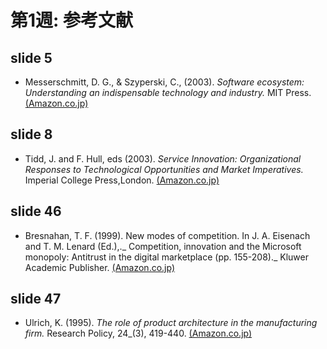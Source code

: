 # 第1週: 参考文献
## slide 5
- Messerschmitt, D. G., & Szyperski, C., (2003). _Software ecosystem: Understanding an indispensable technology and industry._ MIT Press. 
  [(Amazon.co.jp)](https://www.amazon.co.jp/dp/0262134322)

## slide 8
- Tidd, J. and F. Hull, eds (2003). _Service Innovation: Organizational Responses to Technological Opportunities and Market 
Imperatives._ Imperial College Press,London.
  [(Amazon.co.jp)](https://www.amazon.co.jp/dp/1860943675)

## slide 46
- Bresnahan, T. F. (1999). New modes of competition. In J. A. Eisenach and T. M. Lenard (Ed.),._ Competition, innovation and the Microsoft monopoly: Antitrust in the digital marketplace (pp. 155-208)._ Kluwer Academic Publisher.
  [(Amazon.co.jp)](https://www.amazon.co.jp/dp/0792384644)

## slide 47
- Ulrich, K. (1995). _The role of product architecture in the manufacturing firm._ Research Policy, 24_(3), 419-440.
  [(Amazon.co.jp)](https://www.amazon.co.jp/dp/1245534742)
